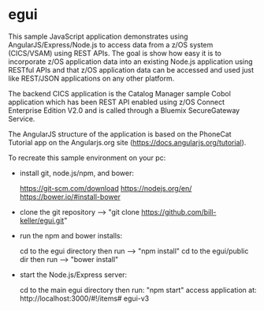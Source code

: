 # egui

This sample JavaScript application demonstrates using AngularJS/Express/Node.js to access data from a z/OS system (CICS/VSAM) using REST APIs. The goal is show how easy it is to incorporate z/OS application data into an existing Node.js application using RESTful APIs and that z/OS application data can be accessed and used just like REST/JSON applications on any other platform.

The backend CICS application is the Catalog Manager sample Cobol application which has been REST API enabled using z/OS Connect Enterprise Edition V2.0 and is called through a Bluemix SecureGateway Service.

The AngularJS structure of the application is based on the PhoneCat Tutorial app on the Angularjs.org site (https://docs.angularjs.org/tutorial).

To recreate this sample environment on your pc:

- install git, node.js/npm, and bower:

	https://git-scm.com/download
	https://nodejs.org/en/
	https://bower.io/#install-bower

- clone the git repository --> "git clone https://github.com/bill-keller/egui.git"

- run the npm and bower installs:

	cd to the egui directory
		then run --> "npm install"
	cd to the egui/public dir
		then run --> "bower install"

- start the Node.js/Express server:

	cd to the main egui directory
		then run: "npm start"
	access application at: http://localhost:3000/#!/items# egui-v3
